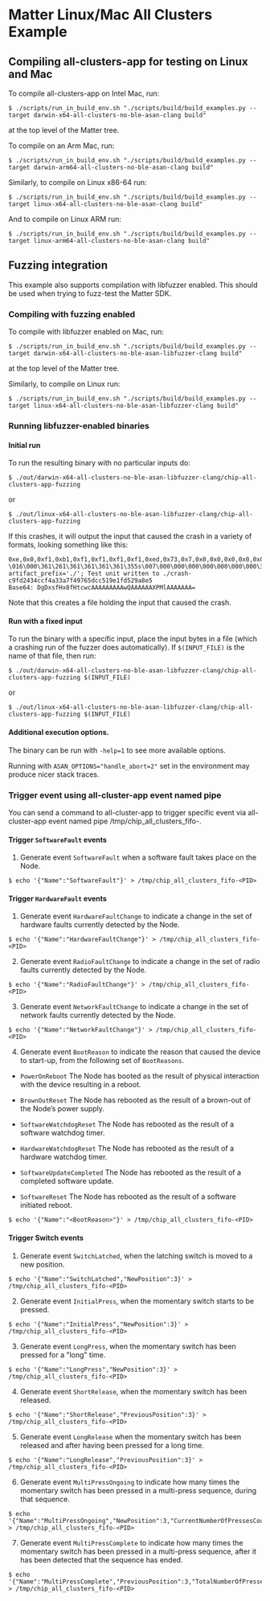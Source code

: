 # Matter Linux/Mac All Clusters Example

## Compiling all-clusters-app for testing on Linux and Mac

To compile all-clusters-app on Intel Mac, run:

```
$ ./scripts/run_in_build_env.sh "./scripts/build/build_examples.py --target darwin-x64-all-clusters-no-ble-asan-clang build"
```

at the top level of the Matter tree.

To compile on an Arm Mac, run:

```
$ ./scripts/run_in_build_env.sh "./scripts/build/build_examples.py --target darwin-arm64-all-clusters-no-ble-asan-clang build"
```

Similarly, to compile on Linux x86-64 run:

```
$ ./scripts/run_in_build_env.sh "./scripts/build/build_examples.py --target linux-x64-all-clusters-no-ble-asan-clang build"
```

And to compile on Linux ARM run:

```
$ ./scripts/run_in_build_env.sh "./scripts/build/build_examples.py --target linux-arm64-all-clusters-no-ble-asan-clang build"
```

## Fuzzing integration

This example also supports compilation with libfuzzer enabled. This should be
used when trying to fuzz-test the Matter SDK.

### Compiling with fuzzing enabled

To compile with libfuzzer enabled on Mac, run:

```
$ ./scripts/run_in_build_env.sh "./scripts/build/build_examples.py --target darwin-x64-all-clusters-no-ble-asan-libfuzzer-clang build"
```

at the top level of the Matter tree.

Similarly, to compile on Linux run:

```
$ ./scripts/run_in_build_env.sh "./scripts/build/build_examples.py --target linux-x64-all-clusters-no-ble-asan-libfuzzer-clang build"
```

### Running libfuzzer-enabled binaries

#### Initial run

To run the resulting binary with no particular inputs do:

```
$ ./out/darwin-x64-all-clusters-no-ble-asan-libfuzzer-clang/chip-all-clusters-app-fuzzing
```

or

```
$ ./out/linux-x64-all-clusters-no-ble-asan-libfuzzer-clang/chip-all-clusters-app-fuzzing
```

If this crashes, it will output the input that caused the crash in a variety of
formats, looking something like this:

```
0xe,0x0,0xf1,0xb1,0xf1,0xf1,0xf1,0xf1,0xed,0x73,0x7,0x0,0x0,0x0,0x0,0x0,0x0,0x0,0xc1,0x0,0x0,0x0,0x0,0x0,0x5c,0xf3,0x25,0x0,0x0,0x0,0x0,0x0,
\016\000\361\261\361\361\361\361\355s\007\000\000\000\000\000\000\000\301\000\000\000\000\000\\\363%\000\000\000\000\000
artifact_prefix='./'; Test unit written to ./crash-c9fd2434ccf4a33a7f49765dcc519e1fd529a8e5
Base64: DgDxsfHx8fHtcwcAAAAAAAAAwQAAAAAAXPMlAAAAAAA=
```

Note that this creates a file holding the input that caused the crash.

#### Run with a fixed input

To run the binary with a specific input, place the input bytes in a file (which
a crashing run of the fuzzer does automatically). If `$(INPUT_FILE)` is the name
of that file, then run:

```
$ ./out/darwin-x64-all-clusters-no-ble-asan-libfuzzer-clang/chip-all-clusters-app-fuzzing $(INPUT_FILE)
```

or

```
$ ./out/linux-x64-all-clusters-no-ble-asan-libfuzzer-clang/chip-all-clusters-app-fuzzing $(INPUT_FILE)
```

#### Additional execution options.

The binary can be run with `-help=1` to see more available options.

Running with `ASAN_OPTIONS="handle_abort=2"` set in the environment may produce
nicer stack traces.

### Trigger event using all-cluster-app event named pipe

You can send a command to all-cluster-app to trigger specific event via
all-cluster-app event named pipe /tmp/chip_all_clusters_fifo-<PID>.

#### Trigger `SoftwareFault` events

1. Generate event `SoftwareFault` when a software fault takes place on the Node.

```
$ echo '{"Name":"SoftwareFault"}' > /tmp/chip_all_clusters_fifo-<PID>
```

#### Trigger `HardwareFault` events

1. Generate event `HardwareFaultChange` to indicate a change in the set of
   hardware faults currently detected by the Node.

```
$ echo '{"Name":"HardwareFaultChange"}' > /tmp/chip_all_clusters_fifo-<PID>
```

2. Generate event `RadioFaultChange` to indicate a change in the set of radio
   faults currently detected by the Node.

```
$ echo '{"Name":"RadioFaultChange"}' > /tmp/chip_all_clusters_fifo-<PID>
```

3. Generate event `NetworkFaultChange` to indicate a change in the set of
   network faults currently detected by the Node.

```
$ echo '{"Name":"NetworkFaultChange"}' > /tmp/chip_all_clusters_fifo-<PID>
```

4. Generate event `BootReason` to indicate the reason that caused the device to
   start-up, from the following set of `BootReasons`.

-   `PowerOnReboot` The Node has booted as the result of physical interaction
    with the device resulting in a reboot.

-   `BrownOutReset` The Node has rebooted as the result of a brown-out of the
    Node’s power supply.

-   `SoftwareWatchdogReset` The Node has rebooted as the result of a software
    watchdog timer.

-   `HardwareWatchdogReset` The Node has rebooted as the result of a hardware
    watchdog timer.

-   `SoftwareUpdateCompleted` The Node has rebooted as the result of a completed
    software update.

-   `SoftwareReset` The Node has rebooted as the result of a software initiated
    reboot.

```
$ echo '{"Name":"<BootReason>"}' > /tmp/chip_all_clusters_fifo-<PID>
```

#### Trigger Switch events

1. Generate event `SwitchLatched`, when the latching switch is moved to a new
   position.

```
$ echo '{"Name":"SwitchLatched","NewPosition":3}' > /tmp/chip_all_clusters_fifo-<PID>
```

2. Generate event `InitialPress`, when the momentary switch starts to be
   pressed.

```
$ echo '{"Name":"InitialPress","NewPosition":3}' > /tmp/chip_all_clusters_fifo-<PID>
```

3. Generate event `LongPress`, when the momentary switch has been pressed for a
   "long" time.

```
$ echo '{"Name":"LongPress","NewPosition":3}' > /tmp/chip_all_clusters_fifo-<PID>
```

4. Generate event `ShortRelease`, when the momentary switch has been released.

```
$ echo '{"Name":"ShortRelease","PreviousPosition":3}' > /tmp/chip_all_clusters_fifo-<PID>
```

5. Generate event `LongRelease` when the momentary switch has been released and
   after having been pressed for a long time.

```
$ echo '{"Name":"LongRelease","PreviousPosition":3}' > /tmp/chip_all_clusters_fifo-<PID>
```

6. Generate event `MultiPressOngoing` to indicate how many times the momentary
   switch has been pressed in a multi-press sequence, during that sequence.

```
$ echo '{"Name":"MultiPressOngoing","NewPosition":3,"CurrentNumberOfPressesCounted":4}' > /tmp/chip_all_clusters_fifo-<PID>
```

7. Generate event `MultiPressComplete` to indicate how many times the momentary
   switch has been pressed in a multi-press sequence, after it has been detected
   that the sequence has ended.

```
$ echo '{"Name":"MultiPressComplete","PreviousPosition":3,"TotalNumberOfPressesCounted":2}' > /tmp/chip_all_clusters_fifo-<PID>
```
